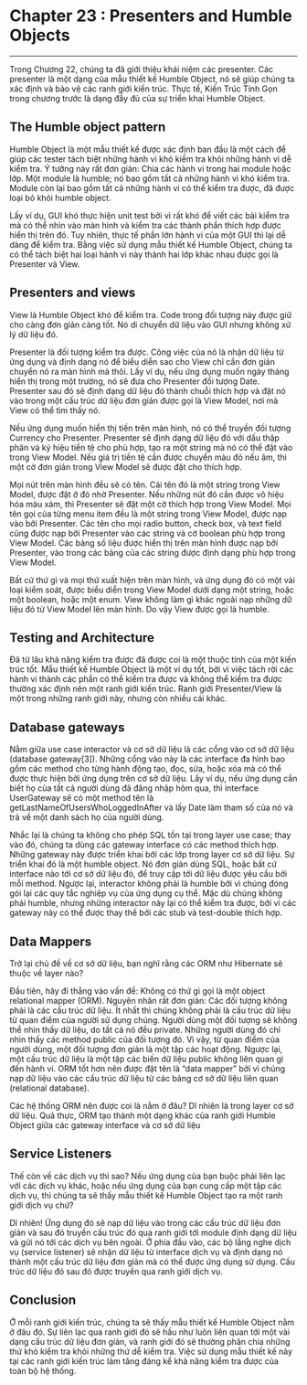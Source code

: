 # Chapter 23 : Presenters and Humble Objects
------------------

Trong Chương 22, chúng ta đã giới thiệu khái niệm các presenter. Các presenter là một dạng của mẫu thiết kế Humble Object, nó sẽ giúp chúng ta xác định và bảo vệ các ranh giới kiến trúc. Thực tế, Kiến Trúc Tinh Gọn trong chương trước là dạng đầy đủ của sự triển khai Humble Object.

## The Humble object pattern
Humble Object là một mẫu thiết kế được xác định ban đầu là một cách để giúp các tester tách biệt những hành vi khó kiểm tra khỏi những hành vi dễ kiểm tra. Ý tưởng này rất đơn giản: Chia các hành vi trong hai module hoặc lớp. Một module là humble; nó bao gồm tất cả những hành vi khó kiểm tra. Module còn lại bao gồm tất cả những hành vi có thể kiểm tra được, đã được loại bỏ khỏi humble object.

Lấy ví dụ, GUI khó thực hiện unit test bởi vì rất khó để viết các bài kiểm tra mà có thể nhìn vào màn hình và kiểm tra các thành phần thích hợp được hiển thị trên đó. Tuy nhiên, thực tế phần lớn hành vi của một GUI thì lại dễ dàng để kiểm tra. Bằng việc sử dụng mẫu thiết kế Humble Object, chúng ta có thể tách biệt hai loại hành vi này thành hai lớp khác nhau được gọi là Presenter và View.

## Presenters and views
View là Humble Object khó để kiểm tra. Code trong đối tượng này được giữ cho càng đơn giản càng tốt. Nó di chuyển dữ liệu vào GUI nhưng không xử lý dữ liệu đó.

Presenter là đối tượng kiểm tra được. Công việc của nó là nhận dữ liệu từ ứng dụng và định dạng nó để biểu diễn sao cho View chỉ cần đơn giản chuyển nó ra màn hình mà thôi. Lấy ví dụ, nếu ứng dụng muốn ngày tháng hiển thị trong một trường, nó sẽ đưa cho Presenter đối tượng Date. Presenter sau đó sẽ định dạng dữ liệu đó thành chuỗi thích hợp và đặt nó vào trong một cấu trúc dữ liệu đơn giản được gọi là View Model, nơi mà View có thể tìm thấy nó.

Nếu ứng dụng muốn hiển thị tiền trên màn hình, nó có thể truyền đối tượng Currency cho Presenter. Presenter sẽ định dạng dữ liệu đó với dấu thập phân và ký hiệu tiền tệ cho phù hợp, tạo ra một string mà nó có thể đặt vào trong View Model. Nếu giá trị tiền tệ cần được chuyển màu đỏ nếu âm, thì một cờ đơn giản trong View Model sẽ được đặt cho thích hợp.

Mọi nút trên màn hình đều sẽ có tên. Cái tên đó là một string trong View Model, được đặt ở đó nhờ Presenter. Nếu những nút đó cần được vô hiệu hóa màu xám, thì Presenter sẽ đặt một cờ thích hợp trong View Model. Mọi tên gọi của từng menu item đều là một string trong View Model, được nạp vào bởi Presenter. Các tên cho mọi radio button, check box, và text field cũng được nạp bởi Presenter vào các string và cờ boolean phù hợp trong View Model. Các bảng số liệu được hiển thị trên màn hình được nạp bởi Presenter, vào trong các bảng của các string được định dạng phù hợp trong View Model.

Bất cứ thứ gì và mọi thứ xuất hiện trên màn hình, và ứng dụng đó có một vài loại kiểm soát, được biểu diễn trong View Model dưới dạng một string, hoặc một boolean, hoặc một enum. View không làm gì khác ngoài nạp những dữ liệu đó từ View Model lên màn hình. Do vậy View được gọi là humble.

## Testing and Architecture
Đã từ lâu khả năng kiểm tra được đã được coi là một thuộc tính của một kiến trúc tốt. Mẫu thiết kế Humble Object là một ví dụ tốt, bởi vì việc tách rời các hành vi thành các phần có thể kiểm tra được và không thể kiểm tra được thường xác định nên một ranh giới kiến trúc. Ranh giới Presenter/View là một trong những ranh giới này, nhưng còn nhiều cái khác.

## Database gateways

Nằm giữa use case interactor và cơ sở dữ liệu là các cổng vào cơ sở dữ liệu (database gateway[3]). Những cổng vào này là các interface đa hình bao gồm các method cho từng hành động tạo, đọc, sửa, hoặc xóa mà có thể được thực hiện bởi ứng dụng trên cơ sở dữ liệu. Lấy ví dụ, nếu ứng dụng cần biết họ của tất cả người dùng đã đăng nhập hôm qua, thì interface UserGateway sẽ có một method tên là getLastNameOfUsersWhoLoggedInAfter và lấy Date làm tham số của nó và trả về một danh sách họ của người dùng.

Nhắc lại là chúng ta không cho phép SQL tồn tại trong layer use case; thay vào đó, chúng ta dùng các gateway interface có các method thích hợp. Những gateway này được triển khai bởi các lớp trong layer cơ sở dữ liệu. Sự triển khai đó là một humble object. Nó đơn giản dùng SQL, hoặc bất cứ interface nào tới cơ sở dữ liệu đó, để truy cập tới dữ liệu được yêu cầu bởi mỗi method. Ngược lại, interactor không phải là humble bởi vì chúng đóng gói lại các quy tắc nghiệp vụ của ứng dụng cụ thể. Mặc dù chúng không phải humble, nhưng những interactor này lại có thể kiểm tra được, bởi vì các gateway này có thể được thay thế bởi các stub và test-double thích hợp.

## Data Mappers
Trở lại chủ đề về cơ sở dữ liệu, bạn nghĩ rằng các ORM như Hibernate sẽ thuộc về layer nào?

Đầu tiên, hãy đi thẳng vào vấn đề: Không có thứ gì gọi là một object relational mapper (ORM). Nguyên nhân rất đơn giản: Các đối tượng không phải là các cấu trúc dữ liệu. Ít nhất thì chúng không phải là cấu trúc dữ liệu từ quan điểm của người sử dụng chúng. Người dùng một đối tượng sẽ không thể nhìn thấy dữ liệu, do tất cả nó đều private. Những người dùng đó chỉ nhìn thấy các method public của đối tượng đó. Vì vậy, từ quan điểm của người dùng, một đối tượng đơn giản là một tập các hoạt động. Ngược lại, một cấu trúc dữ liệu là một tập các biến dữ liệu public không liên quan gì đến hành vi. ORM tốt hơn nên được đặt tên là “data mapper” bởi vì chúng nạp dữ liệu vào các cấu trúc dữ liệu từ các bảng cơ sở dữ liệu liên quan (relational database).

Các hệ thống ORM nên được coi là nằm ở đâu? Dĩ nhiên là trong layer cơ sở dữ liệu. Quả thực, ORM tạo thành một dạng khác của ranh giới Humble Object giữa các gateway interface và cơ sở dữ liệu

## Service Listeners
Thế còn về các dịch vụ thì sao? Nếu ứng dụng của bạn buộc phải liên lạc với các dịch vụ khác, hoặc nếu ứng dụng của bạn cung cấp một tập các dịch vụ, thì chúng ta sẽ thấy mẫu thiết kế Humble Object tạo ra một ranh giới dịch vụ chứ?

Dĩ nhiên! Ứng dụng đó sẽ nạp dữ liệu vào trong các cấu trúc dữ liệu đơn giản và sau đó truyền cấu trúc đó qua ranh giới tới module định dạng dữ liệu và gửi nó tới các dịch vụ bên ngoài. Ở phía đầu vào, các bộ lắng nghe dịch vụ (service listener) sẽ nhận dữ liệu từ interface dịch vụ và định dạng nó thành một cấu trúc dữ liệu đơn giản mà có thể được ứng dụng sử dụng. Cấu trúc dữ liệu đó sau đó được truyền qua ranh giới dịch vụ.

## Conclusion 
Ở mỗi ranh giới kiến trúc, chúng ta sẽ thấy mẫu thiết kế Humble Object nằm ở đâu đó. Sự liên lạc qua ranh giới đó sẽ hầu như luôn liên quan tới một vài dạng cấu trúc dữ liệu đơn giản, và ranh giới đó sẽ thường phân chia những thứ khó kiểm tra khỏi những thứ dễ kiểm tra. Việc sử dụng mẫu thiết kế này tại các ranh giới kiến trúc làm tăng đáng kể khả năng kiểm tra được của toàn bộ hệ thống.

